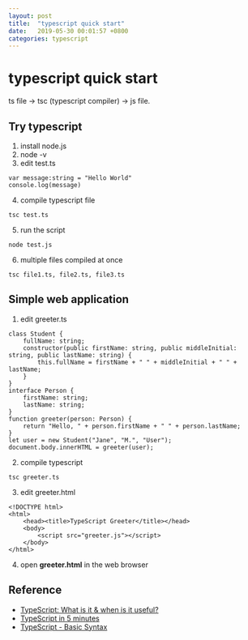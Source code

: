 ```yaml
---
layout: post
title:  "typescript quick start"
date:   2019-05-30 00:01:57 +0800
categories: typescript
---
```

# typescript quick start
ts file -> tsc (typescript compiler) -> js file.
## Try typescript
1. install node.js
2. node -v
3. edit test.ts
```
var message:string = "Hello World" 
console.log(message)
```
4. compile typescript file
```
tsc test.ts
```
5. run the script
```
node test.js
```
6. multiple files compiled at once
```
tsc file1.ts, file2.ts, file3.ts
```

## Simple web application
1. edit greeter.ts
```
class Student {
    fullName: string;
    constructor(public firstName: string, public middleInitial: string, public lastName: string) {
        this.fullName = firstName + " " + middleInitial + " " + lastName;
    }
}
interface Person {
    firstName: string;
    lastName: string;
}
function greeter(person: Person) {
    return "Hello, " + person.firstName + " " + person.lastName;
}
let user = new Student("Jane", "M.", "User");
document.body.innerHTML = greeter(user);
```
2. compile typescript
```
tsc greeter.ts
```
3. edit greeter.html
```
<!DOCTYPE html>
<html>
    <head><title>TypeScript Greeter</title></head>
    <body>
        <script src="greeter.js"></script>
    </body>
</html>
```
4. open **greeter.html** in the web browser

## Reference
* [TypeScript: What is it & when is it useful?](https://medium.com/front-end-weekly/typescript-what-is-it-when-is-it-useful-c4c41b5c4ae7)
* [TypeScript in 5 minutes](https://www.typescriptlang.org/docs/handbook/typescript-in-5-minutes.html)
* [TypeScript - Basic Syntax](https://www.tutorialspoint.com/typescript/typescript_basic_syntax.htm)
